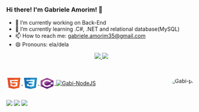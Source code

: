 ### Hi there! I'm Gabriele Amorim! 👋



- 🔭 I’m currently working on Back-End
- 🌱 I’m currently learning .C#, .NET and relational database(MySQL)
- 📫 How to reach me: gabriele.amorim35@gmail.com
- 😄 Pronouns: ela/dela

<div align="center">
  <a href="https://github.com/gabrieleaamorim">
  <img height="180em" src="https://github-readme-stats.vercel.app/api?username=gabrieleaamorim&show_icons=true&theme=dracula&include_all_commits=true&count_private=true"/>
  <img height="180em" src="https://github-readme-stats.vercel.app/api/top-langs/?username=gabrieleaamorim&layout=compact&langs_count=7&theme=dracula"/>
</div>

<div style="display: inline_block"><br>
  
  ## 
  
 
  <img align="center" alt="Gabi-HTML" height="30" width="40" src="https://raw.githubusercontent.com/devicons/devicon/master/icons/html5/html5-original.svg">
  <img align="center" alt="Gabi-CSS" height="30" width="40" src="https://raw.githubusercontent.com/devicons/devicon/master/icons/css3/css3-original.svg">
  <img align="center" alt="Gabi-Csharp" height="30" width="40" src="https://raw.githubusercontent.com/devicons/devicon/master/icons/csharp/csharp-original.svg">
  <img align="center" alt="Gabi-NodeJS" height="30" width="40" src="https://cdn.jsdelivr.net/gh/devicons/devicon/icons/nodejs/nodejs-original-wordmark.svg">
  <src="https://media.discordapp.net/attachments/639956127056134178/890373478988013628/Publicacoes_Instagram_1_1.png?width=676&height=676">
  <img align="right" alt="Gabi-pic" height="150" style="border-radius:50px;" src="https://media.discordapp.net/attachments/942098030088310834/1001137087027892277/download20220701114030.png?width=587&height=587">
</div>

##

  <a href="https://www.instagram.com/gabr1ele9/" target="_blank"><img src="https://img.shields.io/badge/-Instagram-%23E4405F?style=for-the-badge&logo=instagram&logoColor=white" target="_blank"></a>
 	<a href = "mailto:gabriele.amorim35@gmail.com"><img src="https://img.shields.io/badge/-Gmail-%23333?style=for-the-badge&logo=gmail&logoColor=white" target="_blank"></a>
  <a href="https://www.linkedin.com/in/gabriele-amorim/" target="_blank"><img src="https://img.shields.io/badge/-LinkedIn-%230077B5?style=for-the-badge&logo=linkedin&logoColor=white" target="_blank"></a> 
  

